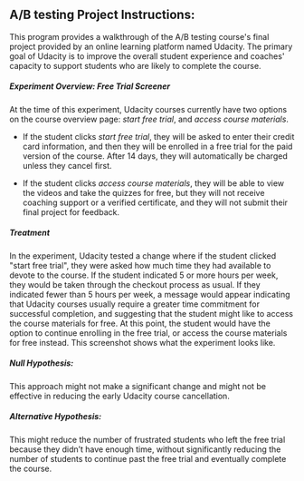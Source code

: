 ## A/B testing Project Instructions:
This program provides a walkthrough of the A/B testing course's final project provided by an online learning platform named Udacity. The primary goal of Udacity is to improve the overall student experience and coaches' capacity to support students who are likely to complete the course.

##### Experiment Overview: Free Trial Screener
At the time of this experiment, Udacity courses currently have two options on the course overview page: *start free trial*, and *access course materials*. 

- If the student clicks *start free trial*, they will be asked to enter their credit card information, and then they will be enrolled in a free trial for the paid version of the course. After 14 days, they will automatically be charged unless they cancel first. 

- If the student clicks *access course materials*, they will be able to view the videos and take the quizzes for free, but they will not receive coaching support or a verified certificate, and they will not submit their final project for feedback.

##### Treatment
In the experiment, Udacity tested a change where if the student clicked "start free trial", they were asked how much time they had available to devote to the course. If the student indicated 5 or more hours per week, they would be taken through the checkout process as usual. If they indicated fewer than 5 hours per week, a message would appear indicating that Udacity courses usually require a greater time commitment for successful completion, and suggesting that the student might like to access the course materials for free. At this point, the student would have the option to continue enrolling in the free trial, or access the course materials for free instead. This screenshot shows what the experiment looks like.


##### Null Hypothesis: 
This approach might not make a significant change and might not be effective in reducing the early Udacity course cancellation.

##### Alternative Hypothesis: 
This might reduce the number of frustrated students who left the free trial because they didn’t have enough time, without significantly reducing the number of students to continue past the free trial and eventually complete the course.





